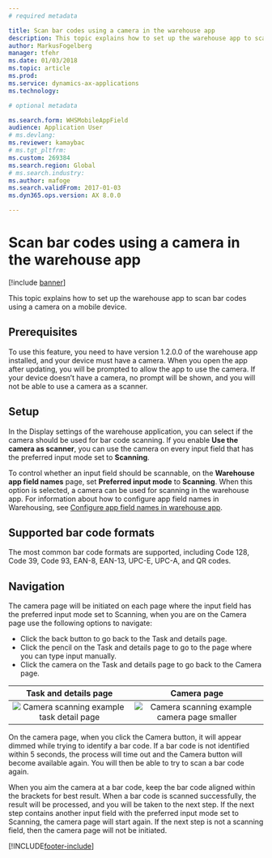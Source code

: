 ```yaml
---
# required metadata

title: Scan bar codes using a camera in the warehouse app
description: This topic explains how to set up the warehouse app to scan bar codes using a camera on a mobile device. 
author: MarkusFogelberg
manager: tfehr
ms.date: 01/03/2018
ms.topic: article
ms.prod: 
ms.service: dynamics-ax-applications
ms.technology: 

# optional metadata

ms.search.form: WHSMobileAppField
audience: Application User
# ms.devlang: 
ms.reviewer: kamaybac
# ms.tgt_pltfrm: 
ms.custom: 269384
ms.search.region: Global
# ms.search.industry: 
ms.author: mafoge
ms.search.validFrom: 2017-01-03
ms.dyn365.ops.version: AX 8.0.0

---
```


# Scan bar codes using a camera in the warehouse app

[!include [banner](../includes/banner.md)]

This topic explains how to set up the warehouse app to scan bar codes using a camera on a mobile device. 

## Prerequisites
To use this feature, you need to have version 1.2.0.0 of the warehouse app installed, and your device must have a camera. When you open the app after updating, you will be prompted to allow the app to use the camera. If your device doesn’t have a camera, no prompt will be shown, and you will not be able to use a camera as a scanner. 

## Setup
In the Display settings of the warehouse application, you can select if the camera should be used for bar code scanning. If you enable **Use the camera as scanner**, you can use the camera on every input field that has the preferred input mode set to **Scanning**. 

To control whether an input field should be scannable, on the **Warehouse app field names** page, set **Preferred input mode** to **Scanning**. When this option is selected, a camera can be used for scanning in the warehouse app. For information about how to configure app field names in Warehousing, see [Configure app field names in warehouse app](https://docs.microsoft.com/dynamics365/unified-operations/supply-chain/warehousing/configure-app-field-names-priorities-warehouse).

## Supported bar code formats
The most common bar code formats are supported, including Code 128, Code 39, Code 93, EAN-8, EAN-13, UPC-E, UPC-A, and QR codes. 

## Navigation
The camera page will be initiated on each page where the input field has the preferred input mode set to Scanning, when you are on the Camera page use the following options to navigate:
- Click the back button to go back to the Task and details page. 
- Click the pencil on the Task and details page to go to the page where you can type input manually.
- Click the camera on the Task and details page to go back to the Camera page. 

| Task and details page | Camera page | 
| :---------------------: | :--------------------: |
| ![Camera scanning example task detail page](./media/camera-scanning-example-task-detail-page50.png)          | ![Camera scanning example camera page smaller](./media/camera-scanning-example-camera-page50.png)          |

On the camera page, when you click the Camera button, it will appear dimmed while trying to identify a bar code. If a bar code is not identified within 5 seconds, the process will time out and the Camera button will become available again. You will then be able to try to scan a bar code again.

When you aim the camera at a bar code, keep the bar code aligned within the brackets for best result. When a bar code is scanned successfully, the result will be processed, and you will be taken to the next step. If the next step contains another input field with the preferred input mode set to Scanning, the camera page will start again. If the next step is not a scanning field, then the camera page will not be initiated.



[!INCLUDE[footer-include](../../includes/footer-banner.md)]